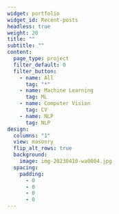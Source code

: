 ```yaml
---
widget: portfolio
widget_id: Recent-posts
headless: true
weight: 20
title: ""
subtitle: ""
content:
  page_type: project
  filter_default: 0
  filter_button:
    - name: All
      tag: "*"
    - name: Machine Learning
      tag: ML
    - name: Computer Vision
      tag: CV
    - name: NLP
      tag: NLP
design:
  columns: "1"
  view: masonry
  flip_alt_rows: true
  background:
    image: img-20230410-wa0004.jpg
  spacing:
    padding:
      - 0
      - 0
      - 0
      - 0
---
```

